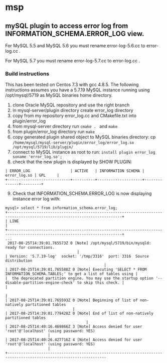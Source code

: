 # msp

## mySQL plugin to access error log from INFORMATION_SCHEMA.ERROR_LOG view.

For MySQL 5.5 and MySQL 5.6 you must rename error-log-5.6.cc to error-log.cc . 

For MySQL 5.7 you must rename error-log-5.7.cc to error-log.cc . 

### Build instructions

This has been tested on Centos 7.3 with gcc 4.8.5. 
The following instructions assumes you have a 5.7.19 MySQL instance running using /opt/mysql/5719 as MySQL binaries home directory.

1. clone Oracle MySQL repository and use the right branch
2. in mysql-server/plugin directory create error_log directory
3. copy from my repository error_log.cc and CMakefile.txt into plugin/error_log 
4. from mysql-server directory run `cmake . ` and `make`
5. from plugin/error_log directory run `make`
6. copy generated plugin shared object to MySQL binaries directory: 
cp `/home/mysql/mysql-server/plugin/error_log/error_log.so /opt/mysql/5719/lib/plugin/`
7. connect to MySQL instance as root to run: 
`install plugin error_log soname 'error_log.so';`
8. check that the new plugin is displayed by SHOW PLUGIN:
```
| ERROR_LOG                  | ACTIVE   | INFORMATION SCHEMA | error_log.so | GPL     |
+----------------------------+----------+--------------------+--------------+---------+
```
9. Check that INFORMATION_SCHEMA.ERROR_LOG is now displaying instance error log with:
```
mysql> select * from information_schema.error_log;
+-------------------------------------------------------------------------------------------------------------------------+
| LINE                                                                                                                    |
+-------------------------------------------------------------------------------------------------------------------------+
...
 2017-08-25T14:39:01.765573Z 0 [Note] /opt/mysql/5719/bin/mysqld: ready for connections.
                                |
| Version: '5.7.19-log'  socket: '/tmp/3316'  port: 3316  Source distribution
                                            |
| 2017-08-25T14:39:01.765588Z 0 [Note] Executing 'SELECT * FROM INFORMATION_SCHEMA.TABLES;' to get a list of tables using |
|  the deprecated partition engine. You may use the startup option '--disable-partition-engine-check' to skip this check. |
|  
                                                                                                                      |
| 2017-08-25T14:39:01.765593Z 0 [Note] Beginning of list of non-natively partitioned tables
                              |
| 2017-08-25T14:39:01.779428Z 0 [Note] End of list of non-natively partitioned tables
                                    |
| 2017-08-25T14:40:16.469866Z 3 [Note] Access denied for user 'root'@'localhost' (using password: YES)
                   |
| 2017-08-25T14:40:26.427716Z 4 [Note] Access denied for user 'root'@'localhost' (using password: YES)
                   |
+------------------------------------------------------------------------------------------------------------------
```

